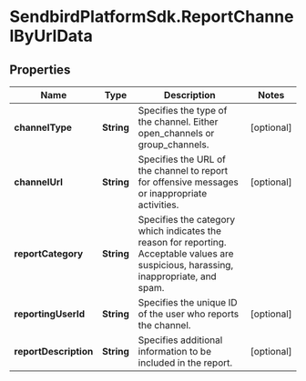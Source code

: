 # SendbirdPlatformSdk.ReportChannelByUrlData

## Properties

Name | Type | Description | Notes
------------ | ------------- | ------------- | -------------
**channelType** | **String** | Specifies the type of the channel. Either open_channels or group_channels. | [optional] 
**channelUrl** | **String** | Specifies the URL of the channel to report for offensive messages or inappropriate activities. | [optional] 
**reportCategory** | **String** | Specifies the category which indicates the reason for reporting. Acceptable values are suspicious, harassing, inappropriate, and spam. | 
**reportingUserId** | **String** | Specifies the unique ID of the user who reports the channel. | [optional] 
**reportDescription** | **String** | Specifies additional information to be included in the report. | [optional] 


